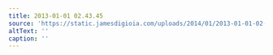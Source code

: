 ```yaml
---
title: 2013-01-01 02.43.45
source: 'https://static.jamesdigioia.com/uploads/2014/01/2013-01-01-02-43-45-scaled.jpg'
altText: ''
caption: ''
---
```


